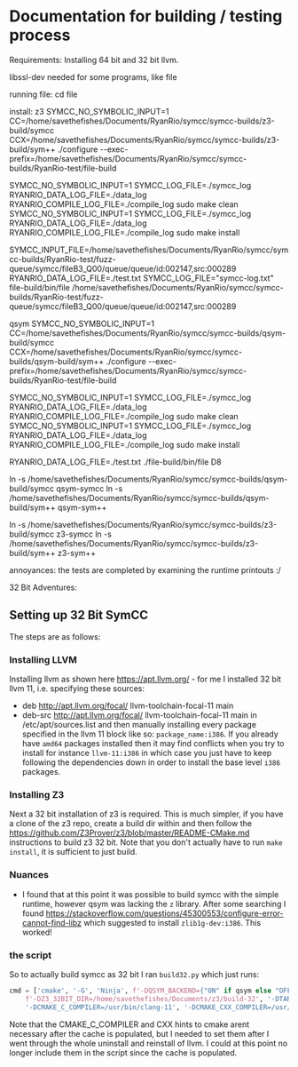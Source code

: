 # Documentation for building / testing process

Requirements:
Installing 64 bit and 32 bit llvm.

libssl-dev needed for some programs, like file

running file:
cd file

install:
z3
SYMCC_NO_SYMBOLIC_INPUT=1 CC=/home/savethefishes/Documents/RyanRio/symcc/symcc-builds/z3-build/symcc CCX=/home/savethefishes/Documents/RyanRio/symcc/symcc-builds/z3-build/sym++ ./configure --exec-prefix=/home/savethefishes/Documents/RyanRio/symcc/symcc-builds/RyanRio-test/file-build

SYMCC_NO_SYMBOLIC_INPUT=1 SYMCC_LOG_FILE=./symcc_log RYANRIO_DATA_LOG_FILE=./data_log RYANRIO_COMPILE_LOG_FILE=./compile_log sudo make clean
SYMCC_NO_SYMBOLIC_INPUT=1 SYMCC_LOG_FILE=./symcc_log RYANRIO_DATA_LOG_FILE=./data_log RYANRIO_COMPILE_LOG_FILE=./compile_log sudo make install

SYMCC_INPUT_FILE=/home/savethefishes/Documents/RyanRio/symcc/symcc-builds/RyanRio-test/fuzz-queue/symcc/fileB3_Q00/queue/queue/id:002147,src:000289 RYANRIO_DATA_LOG_FILE=./test.txt SYMCC_LOG_FILE="symcc-log.txt" file-build/bin/file /home/savethefishes/Documents/RyanRio/symcc/symcc-builds/RyanRio-test/fuzz-queue/symcc/fileB3_Q00/queue/queue/id:002147,src:000289

qsym
SYMCC_NO_SYMBOLIC_INPUT=1 CC=/home/savethefishes/Documents/RyanRio/symcc/symcc-builds/qsym-build/symcc CCX=/home/savethefishes/Documents/RyanRio/symcc/symcc-builds/qsym-build/sym++ ./configure --exec-prefix=/home/savethefishes/Documents/RyanRio/symcc/symcc-builds/RyanRio-test/file-build

SYMCC_NO_SYMBOLIC_INPUT=1 SYMCC_LOG_FILE=./symcc_log RYANRIO_DATA_LOG_FILE=./data_log RYANRIO_COMPILE_LOG_FILE=./compile_log sudo make clean
SYMCC_NO_SYMBOLIC_INPUT=1 SYMCC_LOG_FILE=./symcc_log RYANRIO_DATA_LOG_FILE=./data_log RYANRIO_COMPILE_LOG_FILE=./compile_log sudo make install



RYANRIO_DATA_LOG_FILE=./test.txt ./file-build/bin/file D8

ln -s /home/savethefishes/Documents/RyanRio/symcc/symcc-builds/qsym-build/symcc qsym-symcc
ln -s /home/savethefishes/Documents/RyanRio/symcc/symcc-builds/qsym-build/sym++ qsym-sym++

ln -s /home/savethefishes/Documents/RyanRio/symcc/symcc-builds/z3-build/symcc z3-symcc
ln -s /home/savethefishes/Documents/RyanRio/symcc/symcc-builds/z3-build/sym++ z3-sym++

annoyances:
the tests are completed by examining the runtime printouts :/




32 Bit Adventures:

## Setting up 32 Bit SymCC
The steps are as follows:

### Installing LLVM
Installing llvm as shown here https://apt.llvm.org/ - for me I installed 32 bit llvm 11, i.e. specifying these sources:
* deb http://apt.llvm.org/focal/ llvm-toolchain-focal-11 main
* deb-src http://apt.llvm.org/focal/ llvm-toolchain-focal-11 main
in /etc/apt/sources.list
and then manually installing every package specified in the llvm 11 block like so:
`package_name:i386`. If you already have `amd64` packages installed then it may find conflicts when you try to install for instance `llvm-11:i386` in which case you just have to keep following the dependencies down in order to install the base level `i386` packages.

### Installing Z3
Next a 32 bit installation of z3 is required. This is much simpler, if you have a clone of the z3 repo, create a build dir within and then follow the https://github.com/Z3Prover/z3/blob/master/README-CMake.md instructions to build z3 32 bit. Note that you don't actually have to run `make install`, it is sufficient to just build.

### Nuances
* I found that at this point it was possible to build symcc with the simple runtime, however qsym was lacking the `z` library. After some searching I found https://stackoverflow.com/questions/45300553/configure-error-cannot-find-libz which suggested to install `zlib1g-dev:i386`. This worked!

### the script
So to actually build symcc as 32 bit I ran `build32.py` which just runs:
```python
cmd = ['cmake', '-G', 'Ninja', f'-DQSYM_BACKEND={"ON" if qsym else "OFF"}', f'-DZ3_DIR=/home/savethefishes/Documents/z3/build-32', 
    f'-DZ3_32BIT_DIR=/home/savethefishes/Documents/z3/build-32', '-DTARGET_32BIT=ON', '../../',
    '-DCMAKE_C_COMPILER=/usr/bin/clang-11', '-DCMAKE_CXX_COMPILER=/usr/bin/clang++-11']
```

Note that the CMAKE_C_COMPILER and CXX hints to cmake arent necessary after the cache is populated, but I needed to set them after I went through the whole uninstall and reinstall of llvm. I could at this point no longer include them in the script since the cache is populated.